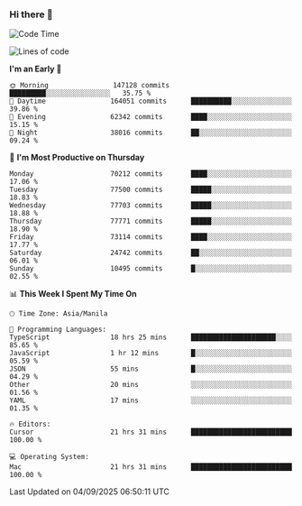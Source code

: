 ### Hi there 👋

<!--START_SECTION:waka-->
![Code Time](http://img.shields.io/badge/Code%20Time-6%2C251%20hrs%2024%20mins-blue)

![Lines of code](https://img.shields.io/badge/From%20Hello%20World%20I%27ve%20Written-140.5%20million%20lines%20of%20code-blue)

**I'm an Early 🐤** 

```text
🌞 Morning                147128 commits      █████████░░░░░░░░░░░░░░░░   35.75 % 
🌆 Daytime                164051 commits      ██████████░░░░░░░░░░░░░░░   39.86 % 
🌃 Evening                62342 commits       ████░░░░░░░░░░░░░░░░░░░░░   15.15 % 
🌙 Night                  38016 commits       ██░░░░░░░░░░░░░░░░░░░░░░░   09.24 % 
```
📅 **I'm Most Productive on Thursday** 

```text
Monday                   70212 commits       ████░░░░░░░░░░░░░░░░░░░░░   17.06 % 
Tuesday                  77500 commits       █████░░░░░░░░░░░░░░░░░░░░   18.83 % 
Wednesday                77703 commits       █████░░░░░░░░░░░░░░░░░░░░   18.88 % 
Thursday                 77771 commits       █████░░░░░░░░░░░░░░░░░░░░   18.90 % 
Friday                   73114 commits       ████░░░░░░░░░░░░░░░░░░░░░   17.77 % 
Saturday                 24742 commits       ██░░░░░░░░░░░░░░░░░░░░░░░   06.01 % 
Sunday                   10495 commits       █░░░░░░░░░░░░░░░░░░░░░░░░   02.55 % 
```


📊 **This Week I Spent My Time On** 

```text
🕑︎ Time Zone: Asia/Manila

💬 Programming Languages: 
TypeScript               18 hrs 25 mins      █████████████████████░░░░   85.65 % 
JavaScript               1 hr 12 mins        █░░░░░░░░░░░░░░░░░░░░░░░░   05.59 % 
JSON                     55 mins             █░░░░░░░░░░░░░░░░░░░░░░░░   04.29 % 
Other                    20 mins             ░░░░░░░░░░░░░░░░░░░░░░░░░   01.56 % 
YAML                     17 mins             ░░░░░░░░░░░░░░░░░░░░░░░░░   01.35 % 

🔥 Editors: 
Cursor                   21 hrs 31 mins      █████████████████████████   100.00 % 

💻 Operating System: 
Mac                      21 hrs 31 mins      █████████████████████████   100.00 % 
```


 Last Updated on 04/09/2025 06:50:11 UTC
<!--END_SECTION:waka-->


<!--
**rad182/rad182** is a ✨ _special_ ✨ repository because its `README.md` (this file) appears on your GitHub profile.

Here are some ideas to get you started:

- 🔭 I’m currently working on ...
- 🌱 I’m currently learning ...
- 👯 I’m looking to collaborate on ...
- 🤔 I’m looking for help with ...
- 💬 Ask me about ...
- 📫 How to reach me: ...
- 😄 Pronouns: ...
- ⚡ Fun fact: ...
-->
